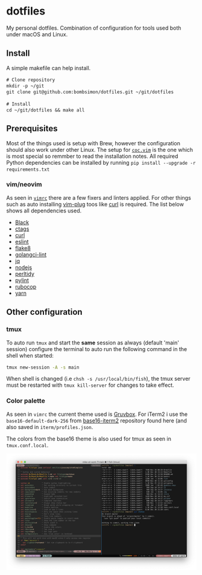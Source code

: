 # dotfiles

My personal dotfiles. Combination of configuration for tools used both under
macOS and Linux.

## Install

A simple makefile can help install.

```
# Clone repository
mkdir -p ~/git
git clone git@github.com:bombsimon/dotfiles.git ~/git/dotfiles

# Install
cd ~/git/dotfiles && make all
```

## Prerequisites

Most of the things used is setup with Brew, however the configuration should
also work under other Linux. The setup for
[`coc.vim`](https://github.com/neoclide/coc.nvim) is the one which is most
special so remmber to read the installation notes. All required Python
dependencies can be installed by running `pip install --upgrade -r
requirements.txt`

### vim/neovim

As seen in [`vimrc`](vimrc) there are a few fixers and linters applied. For
other things such as auto installing
[vim-plug](https://github.com/junegunn/vim-plug) toos like
[curl](https://curl.haxx.se/) is required. The list below shows all dependencies
used.

* [Black](https://github.com/python/black)
* [ctags](https://ctags.io/)
* [curl](https://curl.haxx.se/)
* [eslint](https://eslint.org/)
* [flake8](http://flake8.pycqa.org/en/latest/)
* [golangci-lint](https://github.com/golangci/golangci-lint)
* [jq](https://stedolan.github.io/jq/)
* [nodejs](https://nodejs.org/en/)
* [perltidy](https://metacpan.org/pod/perltidy)
* [pylint](https://www.pylint.org/)
* [rubocop](https://github.com/rubocop-hq/rubocop)
* [yarn](https://yarnpkg.com/en/)

## Other configuration

### tmux

To auto run `tmux` and start the **same** session as always (default 'main'
session) configure the terminal to auto run the following command in the shell
when started:

```sh
tmux new-session -A -s main
```

When shell is changed (i.e `chsh -s /usr/local/bin/fish`), the tmux server must
be restarted with `tmux kill-server` for changes to take effect.

### Color palette

As seen in `vimrc` the current theme used is
[Gruvbox](https://github.com/morhetz/gruvbox). For iTerm2 i use the
`base16-default-dark-256` from
[base16-iterm2](https://github.com/martinlindhe/base16-iterm2) repository found
here (and also saved in `iterm/profiles.json`.

The colors from the base16 theme is also used for tmux as seen in
`tmux.conf.local`.

![screenshot](https://raw.githubusercontent.com/bombsimon/dotfiles/master/img/screenshot01.png)
